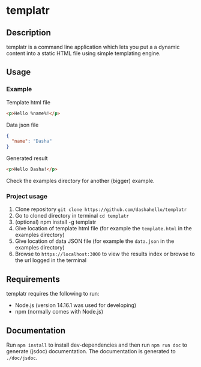 # templatr

## Description

templatr is a command line application which lets you put a a dynamic content into a static HTML file using simple templating engine.

## Usage

### Example

Template html file

```html
<p>Hello %name%!</p>
```

Data json file

```json
{
  "name": "Dasha"
}
```

Generated result

```html
<p>Hello Dasha!</p>
```

Check the examples directory for another (bigger) example.

### Project usage

1. Clone repository `git clone https://github.com/dashahello/templatr`
2. Go to cloned directory in terminal `cd templatr`
3. (optional) npm install -g templatr
4. Give location of template html file (for example the `template.html` in the examples directory)
5. Give location of data JSON file (for example the `data.json` in the examples directory)
6. Browse to `https://localhost:3000` to view the results index or browse to the url logged in the terminal

## Requirements

templatr requires the following to run:

- Node.js (version 14.16.1 was used for developing)
- npm (normally comes with Node.js)

## Documentation

Run `npm install` to install dev-dependencies and then run `npm run doc` to generate (jsdoc) documentation.
The documentation is generated to `./doc/jsdoc`.
